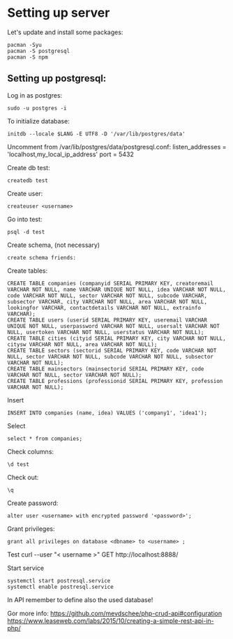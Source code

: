 # Setting up server

Let's update and install some packages:
```
pacman -Syu
pacman -S postgresql
pacman -S npm
```


## Setting up postgresql:
Log in as postgres:
```
sudo -u postgres -i
```

To initialize database:
```
initdb --locale $LANG -E UTF8 -D '/var/lib/postgres/data'
```

Uncomment from /var/lib/postgres/data/postgresql.conf:
listen_addresses = 'localhost,my_local_ip_address'
port = 5432

Create db test:
```
createdb test
```

Create user:
```
createuser <username>
```
  

Go into test:
```
psql -d test
```

Create schema, (not necessary)
```
create schema friends:
```

Create tables:
```
CREATE TABLE companies (companyid SERIAL PRIMARY KEY, creatoremail VARCHAR NOT NULL, name VARCHAR UNIQUE NOT NULL, idea VARCHAR NOT NULL, code VARCHAR NOT NULL, sector VARCHAR NOT NULL, subcode VARCHAR, subsector VARCHAR, city VARCHAR NOT NULL, area VARCHAR NOT NULL, lookingfor VARCHAR, contactdetails VARCHAR NOT NULL, extrainfo VARCHAR);
CREATE TABLE users (userid SERIAL PRIMARY KEY, useremail VARCHAR UNIQUE NOT NULL, userpassword VARCHAR NOT NULL, usersalt VARCHAR NOT NULL, usertoken VARCHAR NOT NULL, userstatus VARCHAR NOT NULL);
CREATE TABLE cities (cityid SERIAL PRIMARY KEY, city VARCHAR NOT NULL, citysw VARCHAR NOT NULL, area VARCHAR NOT NULL);
CREATE TABLE sectors (sectorid SERIAL PRIMARY KEY, code VARCHAR NOT NULL, sector VARCHAR NOT NULL, subcode VARCHAR NOT NULL, subsector VARCHAR NOT NULL);
CREATE TABLE mainsectors (mainsectorid SERIAL PRIMARY KEY, code VARCHAR NOT NULL, sector VARCHAR NOT NULL);
CREATE TABLE professions (professionid SERIAL PRIMARY KEY, profession VARCHAR NOT NULL);

```

Insert
```
INSERT INTO companies (name, idea) VALUES ('company1', 'idea1');
```

Select
```
select * from companies;
```

Check columns:
```
\d test
```

Check out: 
```
\q
```

Create password:
```
alter user <username> with encrypted password '<password>';
```

Grant privileges:
```
grant all privileges on database <dbname> to <username> ;
```

Test
curl --user "< username >" GET http://localhost:8888/


Start service
```
systemctl start postresql.service
systemctl enable postresql.service
```
In API remember to define also the used database!


Gor more info:
https://github.com/mevdschee/php-crud-api#configuration
https://www.leaseweb.com/labs/2015/10/creating-a-simple-rest-api-in-php/
